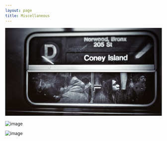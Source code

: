 ```yaml
---
layout: page
title: Miscellaneous
---
```



![image](/assets/photo/20200104005512.jpg)

![image](/assets/photo/DSCF5377.png)

![image](/assets/photo/DSCF2136.JPG)
